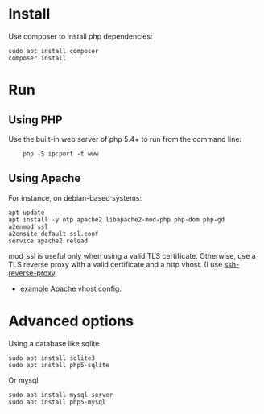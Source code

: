 # Install

Use composer to install php dependencies:

	sudo apt install composer
	composer install

# Run

## Using PHP

Use the built-in web server of php 5.4+ to run from the command line:

        php -S ip:port -t www

## Using Apache

For instance, on debian-based systems:

    apt update
    apt install -y ntp apache2 libapache2-mod-php php-dom php-gd
    a2enmod ssl
    a2ensite default-ssl.conf
    service apache2 reload

mod_ssl is useful only when using a valid TLS certificate.
Otherwise, use a TLS reverse proxy with a valid certificate and a http vhost. 
(I use [ssh-reverse-proxy](https://github.com/joostd/ssh-reverse-proxy).

- [example](vagrant/000-default.conf) Apache vhost config.

# Advanced options

Using a database like sqlite

    sudo apt install sqlite3
    sudo apt install php5-sqlite

Or mysql

    sudo apt install mysql-server
    sudo apt install php5-mysql
